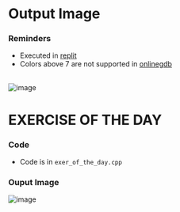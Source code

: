 # Output Image
### Reminders
- Executed in [replit](https://replit.com/~) <br>
- Colors above 7 are not supported in [onlinegdb](https://www.onlinegdb.com/online_c++_compiler)
<br><br>

![image](https://user-images.githubusercontent.com/79815768/119795076-b27c4980-bf0a-11eb-8edc-1215d5a167c4.png)

# EXERCISE OF THE DAY
### Code
- Code is in `exer_of_the_day.cpp`

### Ouput Image
![image](https://user-images.githubusercontent.com/79815768/120429813-a0862500-c3a8-11eb-8b2c-0f172425c8a7.png)
